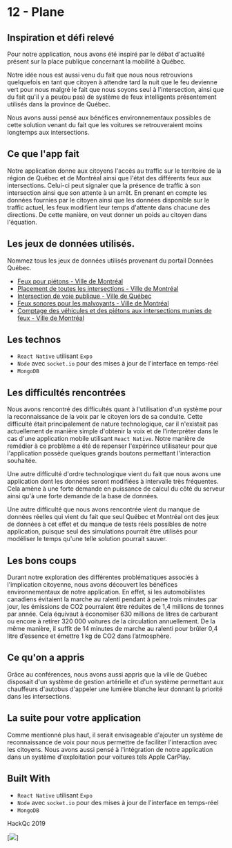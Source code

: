 # 12 - Plane


## Inspiration et défi relevé

Pour notre application, nous avons été inspiré par le débat d'actualité présent sur la 
place publique concernant la mobilité à Québec.

Notre idée nous est aussi venu du fait que nous nous retrouvions quelquefois 
en tant que citoyen à attendre tard la nuit que le feu devienne vert pour nous malgré le
fait que nous soyons seul à l'intersection, ainsi que du fait qu'il y a peu(ou pas) de 
système de feux intelligents présentement utilisés dans la province de Québec.

Nous avons aussi pensé aux bénéfices environnementaux possibles de cette solution venant
du fait que les voitures se retrouveraient moins longtemps aux intersections. 

<!--
D'où vous est venue cette idée ? Quel défi en lien avec le thème avez-vous relevé ?

– Améliorer la relation avec le citoyen

– Améliorer la mobilité de façon durable

– Améliorer la connaissance du territoire
-->

## Ce que l'app fait
<!--
Une courte description de votre solution.
-->
Notre application donne aux citoyens l'accès au traffic sur le territoire de la région de 
Québec et de Montréal ainsi que l'état des différents feux aux intersections. Celui-ci peut 
signaler que la présence de traffic à son intersection ainsi que son attente à un arrêt. En 
prenant en compte les données fournies par le citoyen ainsi que les données disponible sur 
le traffic actuel, les feux modifient leur temps d'attente dans chacune des directions. De 
cette manière, on veut donner un poids au citoyen dans l'équation.

## Les jeux de données utilisés.

Nommez tous les jeux de données utilisés provenant du portail Données Québec.

* [Feux pour piétons - Ville de Montréal](https://www.donneesquebec.ca/recherche/fr/dataset/vmtl-feux-pietons)
* [Placement de toutes les intersections - Ville de Montréal](https://www.donneesquebec.ca/recherche/fr/dataset/vmtl-feux-tous)
* [Intersection de voie publique - Ville de Québec](https://www.donneesquebec.ca/recherche/fr/dataset/vque_53)
* [Feux sonores pour les malvoyants - Ville de Montréal](https://www.donneesquebec.ca/recherche/fr/dataset/vmtl-feux-malvoyants)
* [Comptage des véhicules et des piétons aux intersections munies de feux - Ville de Montréal](https://www.donneesquebec.ca/recherche/fr/dataset/vmtl-comptage-vehicules-pietons)

## Les technos

<!-- 
Qu'avez vous utilisé pour concevoir votre application.
-->

* `React Native` utilisant `Expo`
* `Node` avec `socket.io` pour des mises à jour de l'interface en temps-réel
* `MongoDB`

## Les difficultés rencontrées

Nous avons rencontré des difficultés quant à l'utilisation d'un système pour la 
reconnaissance de la voix par le citoyen lors de sa conduite. Cette difficulté était
principalement de nature technologique, car il n'existait pas actuellement de manière 
simple d'obtenir la voix et de l'interpréter dans le cas d'une application mobile
utilisant `React Native`. Notre manière de remédier à ce problème a été de repenser 
l'expérince utilisateur pour que l'application possède quelques grands boutons 
permettant l'interaction souhaitée.

Une autre difficulté d'ordre technologique vient du fait que nous avons une application 
dont les données seront modifiées à intervalle très fréquentes. Cela amène à une forte
demande en puissance de calcul du côté du serveur ainsi qu'à une forte demande de la
base de données.

Une autre difficulté que nous avons rencontrée vient du manque de données réelles qui
vient du fait que seul Québec et Montréal ont des jeux de données à cet effet et
du manque de tests réels possibles de notre application, puisque seul des simulations
pourrait être utilisés pour modéliser le temps qu'une telle solution pourrait sauver.

## Les bons coups

Durant notre exploration des différentes problématiques associés à l'implication 
citoyenne, nous avons découvert les bénéfices environnementaux de notre application.
En effet, si les automobilistes canadiens évitaient la marche au ralenti pendant à 
peine trois minutes par jour, les émissions de CO2 pourraient être réduites de 1,4 millions 
de tonnes par année. Cela équivaut à économiser 630 millions de litres de carburant ou 
encore à retirer 320 000 voitures de la circulation annuellement. De la même manière, il 
suffit de 14 minutes de marche au ralenti pour brûler 0,4 litre d’essence et émettre 1 kg 
de CO2 dans l’atmosphère.

## Ce qu'on a appris

Grâce au conférences, nous avons aussi appris que la ville de Québec disposait d'un système 
de gestion artérielle et d'un système permettant aux chauffeurs d'autobus d'appeler une 
lumière blanche leur donnant la priorité dans les intersections.

## La suite pour votre application

Comme mentionné plus haut, il serait envisageable d'ajouter un système de reconnaissance de voix
pour nous permettre de faciliter l'interaction avec les citoyens. Nous avons aussi pensé à 
l'intégration de notre application dans un système d'exploitation pour voitures tels
Apple CarPlay.

## Built With

* `React Native` utilisant `Expo`
* `Node` avec `socket.io` pour des mises à jour de l'interface en temps-réel
* `MongoDB`

HackQc 2019

[![](https://cdn.discordapp.com/attachments/347875180342935563/551886132472971290/unknown.png)]
